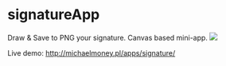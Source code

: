 # signatureApp
Draw &amp; Save to PNG your signature. Canvas based mini-app.
<a href="http://michaelmoney.pl/apps/signature/" target="_blank"><img src="http://michaelmoney.pl/apps/signature/img/SignatureApp.png" /></a>

Live demo: http://michaelmoney.pl/apps/signature/
